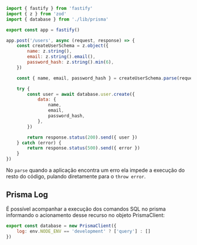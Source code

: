 ```jsx
import { fastify } from 'fastify'
import { z } from 'zod'
import { database } from './lib/prisma'

export const app = fastify()

app.post('/users', async (request, response) => {
    const createUserSchema = z.object({
        name: z.string(),
        email: z.string().email(),
        password_hash: z.string().min(6),
    })

    const { name, email, password_hash } = createUserSchema.parse(request.body)

    try {
        const user = await database.user.create({
            data: {
                name,
                email,
                password_hash,
            },
        })

        return response.status(200).send({ user })
    } catch (error) {
        return response.status(500).send({ error })
    }
})

```

No `parse` quando a aplicação encontra um erro ela impede a execução do resto do código, pulando diretamente para o `throw error`.
## Prisma Log
É possível acompanhar a execução dos comandos SQL no prisma informando o acionamento desse recurso no objeto PrismaClient:

```jsx
export const database = new PrismaClient({
    log: env.NODE_ENV == 'development' ? ['query'] : []
})

```